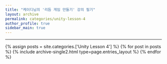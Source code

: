 ```yaml
---
title: "케이디님의 '리듬 게임 만들기' 강의 필기"
layout: archive
permalink: categories/unity-lesson-4
author_profile: true
sidebar_main: true
---
```


<!-- 공백이 포함되어 있는 카테고리 이름의 경우 site.categories['a b c'] 이런식으로! -->

***

{% assign posts = site.categories.['Unity Lesson 4'] %}
{% for post in posts %} {% include archive-single2.html type=page.entries_layout %} {% endfor %}